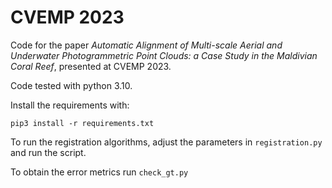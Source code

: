 # CVEMP 2023

Code for the paper _Automatic Alignment of Multi-scale Aerial and Underwater Photogrammetric Point Clouds: a Case Study in the Maldivian Coral Reef_,
presented at CVEMP 2023.

Code tested with python 3.10. 

Install the requirements with:
```
pip3 install -r requirements.txt
```

To run the registration algorithms, adjust the parameters in `registration.py` and run the script.

To obtain the error metrics run `check_gt.py`